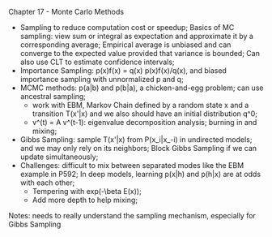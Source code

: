 Chapter 17 - Monte Carlo Methods
- Sampling to reduce computation cost or speedup; Basics of MC sampling: view sum or integral as expectation and approximate it by a corresponding average; Empirical average is unbiased and can converge to the expected value provided that variance is bounded; Can also use CLT to estimate confidence intervals;
- Importance Sampling: p(x)f(x) = q(x) p(x)f(x)/q(x), and biased importance sampling with unnormalized p and q;
- MCMC methods: p(a|b) and p(b|a), a chicken-and-egg problem; can use ancestral sampling; 
  - work with EBM, Markov Chain defined by a random state x and a transition T(x'|x) and we also should have an initial distribution q^0;
  - v^(t) = A v^(t-1): eigenvalue decomposition analysis; burning in and mixing; 
- Gibbs Sampling: sample T(x'|x) from P(x_i|x_-i) in undirected models; and we may only rely on its neighbors; Block Gibbs Sampling if we can update simultaneously;
- Challenges: difficult to mix between separated modes like the EBM example in P592; In deep models, learning p(x|h) and p(h|x) are at odds with each other;
  - Tempering with exp(-\beta E(x));
  - Add more depth to help mixing;
  
Notes: needs to really understand the sampling mechanism, especially for Gibbs Sampling
